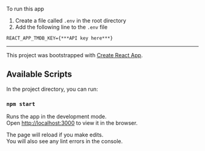 To run this app
1. Create a file called `.env` in the root directory
2. Add the following line to the `.env` file
```
REACT_APP_TMDB_KEY={***API key here***}
```
----

This project was bootstrapped with [Create React App](https://github.com/facebook/create-react-app).

## Available Scripts

In the project directory, you can run:

### `npm start`

Runs the app in the development mode.<br />
Open [http://localhost:3000](http://localhost:3000) to view it in the browser.

The page will reload if you make edits.<br />
You will also see any lint errors in the console.